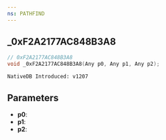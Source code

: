 ```yaml
---
ns: PATHFIND
---
```

## _0xF2A2177AC848B3A8

```c
// 0xF2A2177AC848B3A8
void _0xF2A2177AC848B3A8(Any p0, Any p1, Any p2);
```

```
NativeDB Introduced: v1207
```

## Parameters
* **p0**:
* **p1**:
* **p2**:
